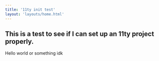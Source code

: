 ```yaml
---
title: '11ty init test'
layout: 'layouts/home.html'
---
```

## This is a test to see if I can set up an 11ty project properly.

Hello world or something idk
